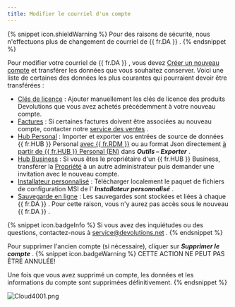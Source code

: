 ```yaml
---
title: Modifier le courriel d'un compte
---
```

{% snippet icon.shieldWarning %} 
Pour des raisons de sécurité, nous n'effectuons plus de changement de courriel de {{ fr.DA }} . 
{% endsnippet %}
 
Pour modifier votre courriel de {{ fr.DA }} , vous devez [Créer un nouveau compte](/fr/cloud/devolutions-account/create-devolutions-account/) et transférer les données que vous souhaitez conserver. Voici une liste de certaines des données les plus courantes qui pourraient devoir être transférées :  

* [Clés de licence](/fr/cloud/portal/serials/) : Ajouter manuellement les clés de licence des produits Devolutions que vous avez achetés précédemment à votre nouveau compte.  
* [Factures](/fr/cloud/portal/invoices/) : Si certaines factures doivent être associées au nouveau compte, contacter notre [service des ventes](mailto:sales@devolutions.net) .  
* [Hub Personal](/fr/cloud/hub-personal/) : Importer et exporter vos entrées de source de données {{ fr.HUB }} Personal [avec {{ fr.RDM }}](/fr/kb/remote-desktop-manager/how-to-articles/export-import-entries/) ou au format Json directement [à partir de {{ fr.HUB }} Personal (EN)](/kb/password-hub/how-to-articles/import-export-data-hub-personal/) dans ***Outils – Exporter*** .  
* [Hub Business](/fr/cloud/hub-business/) : Si vous êtes le propriétaire d'un {{ fr.HUB }} Business, transférer la [Propriété](/hub/web-interface/hub-overview/administration/management/users/hub-ownership/) à un autre administrateur puis demander une invitation avec le nouveau compte. 
* [Installateur personnalisé](/fr/cloud/rdm-online-services/custom-installer/) : Télécharger localement le paquet de fichiers de configuration MSI de l' ***Installateur personnalisé*** . 
* [Sauvegarde en ligne](/fr/cloud/rdm-online-services/online-backup/) : Les sauvegardes sont stockées et liées à chaque {{ fr.DA }} . Pour cette raison, vous n'y aurez pas accès sous le nouveau {{ fr.DA }} .  

{% snippet icon.badgeInfo %} 
Si vous avez des inquiétudes ou des questions, contactez-nous à [service@devolutions.net](mailto:service@devolutions.net) . 
{% endsnippet %}
 
Pour supprimer l'ancien compte (si nécessaire), cliquer sur ***Supprimer le compte*** . 
{% snippet icon.badgeWarning %} 
CETTE ACTION NE PEUT PAS ÊTRE ANNULÉE!  

Une fois que vous avez supprimé un compte, les données et les informations du compte sont supprimées définitivement. 
{% endsnippet %}
 
![Cloud4001.png](/img/fr/cloud/Cloud4001.png) 

